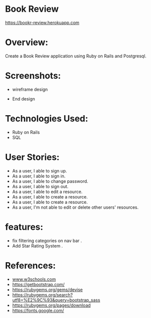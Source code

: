 # Book Review
  https://bookr-review.herokuapp.com


# Overview:
Create a Book Review application using Ruby on Rails and Postgresql.

# Screenshots:
* wireframe design 

* End design

# Technologies Used:
* Ruby on Rails
* SQL


# User Stories:
* As a user, I able to sign up.
* As a user, I able to sign in.
* As a user, I able to change password.
* As a user, I able to sign out.
* As a user, I able to edit a resource.
* As a user, I able to create a resource.
* As a user, I able to create a resource.
* As a user, I'm not able to edit or delete other users' resources.


# features:
* fix filtering categories on nav bar .
* Add Star Rating System .



# References:
* www.w3schools.com
* https://getbootstrap.com/
* https://rubygems.org/gems/devise
* https://rubygems.org/search?utf8=%E2%9C%93&query=bootstrap_sass
* https://rubygems.org/pages/download
* https://fonts.google.com/
